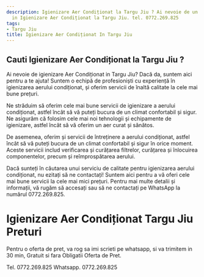 ```yaml
---
description: Igienizare Aer Condiționat la Targu Jiu ? Ai nevoie de un profesionist
  in Igienizare Aer Condiționat la Targu Jiu. tel. 0772.269.825
tags:
- Targu Jiu
title: Igienizare Aer Condiționat In Targu Jiu
---
```



## Cauti Igienizare Aer Condiționat la Targu Jiu ?

Ai nevoie de igienizare Aer Condiționat in Targu Jiu? Dacă da, suntem aici pentru a te ajuta! Suntem o echipă de profesioniști cu experiență în igienizarea aerului condiționat, și oferim servicii de înaltă calitate la cele mai bune prețuri.

Ne străduim să oferim cele mai bune servicii de igienizare a aerului condiționat, astfel încât să vă puteți bucura de un climat confortabil și sigur. Ne asigurăm că folosim cele mai noi tehnologii și echipamente de igienizare, astfel încât să vă oferim un aer curat și sănătos.

De asemenea, oferim și servicii de întreținere a aerului condiționat, astfel încât să vă puteți bucura de un climat confortabil și sigur în orice moment. Aceste servicii includ verificarea și curățarea filtrelor, curățarea și înlocuirea componentelor, precum și reîmprospătarea aerului.

Dacă sunteți în căutarea unui serviciu de calitate pentru igienizarea aerului condiționat, nu ezitați să ne contactați! Suntem aici pentru a vă oferi cele mai bune servicii la cele mai mici prețuri. Pentru mai multe detalii și informații, vă rugăm să accesați <link> sau să ne contactați pe WhatsApp la numărul 0772.269.825.

# Igienizare Aer Condiționat Targu Jiu Preturi
Pentru o oferta de pret, va rog sa imi scrieti pe whatsapp, si va trimitem in 30 min, Gratuit si fara Obligatii Oferta de Pret.

Tel. 0772.269.825
Whatsapp. 0772.269.825